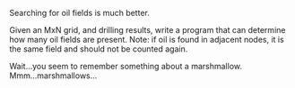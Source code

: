 Searching for oil fields is much better.

Given an MxN grid, and drilling results, write a program that can determine how many
oil fields are present.  Note: if oil is found in adjacent nodes, it is the same
field and should not be counted again.

Wait...you seem to remember something about a marshmallow.  Mmm...marshmallows...